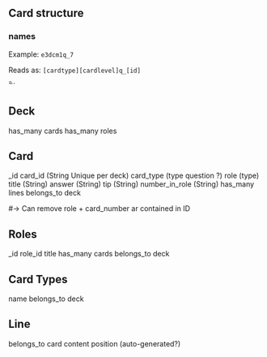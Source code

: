 ## Card structure 


### names 

Example: 
`e3dcm1q_7`

Reads as: 
`[cardtype][cardlevel]q_[id]`


̏̏```

Deck 
---- 
has_many cards
has_many roles

Card 
---- 
_id 
card_id  (String Unique per deck)
card_type (type question ?)
role  (type) 
title (String)
answer (String)
tip (String)
number_in_role (String)
has_many lines
belongs_to deck 

#-> Can remove   role + card_number ar contained in ID

Roles 
----
_id 
role_id
title 
has_many cards
belongs_to deck

Card Types
---- 
name 
belongs_to deck

Line
---- 
belongs_to card
content
position (auto-generated?)
```

